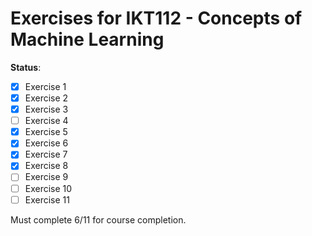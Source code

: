 # Exercises for IKT112 - Concepts of Machine Learning

**Status**:

- [x] Exercise 1
- [x] Exercise 2
- [x] Exercise 3
- [ ] Exercise 4
- [x] Exercise 5
- [x] Exercise 6
- [x] Exercise 7
- [x] Exercise 8
- [ ] Exercise 9
- [ ] Exercise 10
- [ ] Exercise 11

Must complete 6/11 for course completion.
